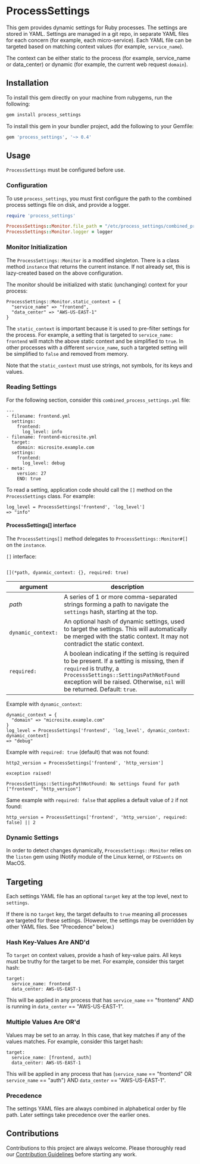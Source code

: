 # ProcessSettings
This gem provides dynamic settings for Ruby processes. The settings are stored in YAML.
Settings are managed in a git repo, in separate YAML files for each concern (for example, each micro-service). Each YAML file can be targeted based on matching context values (for example, `service_name`).


The context can be either static to the process (for example, service_name or data_center) or dynamic (for example, the current web request `domain`).

## Installation
To install this gem directly on your machine from rubygems, run the following:
```ruby
gem install process_settings
```

To install this gem in your bundler project, add the following to your Gemfile:
```ruby
gem 'process_settings', '~> 0.4'
```

## Usage
`ProcessSettings` must be configured before use.
### Configuration
To use `process_settings`, you must first configure the path to the combined process settings file on disk,
and provide a logger.
```ruby
require 'process_settings'

ProcessSettings::Monitor.file_path = "/etc/process_settings/combined_process_settings.yml"
ProcessSettings::Monitor.logger = logger
```
### Monitor Initialization
The `ProcessSettings::Monitor` is a modified singleton. There is a class method `instance` that returns
the current instance. If not already set, this is lazy-created based on the above configuration.

The monitor should be initialized with static (unchanging) context for your process:
```
ProcessSettings::Monitor.static_context = {
  "service_name" => "frontend",
  "data_center" => "AWS-US-EAST-1"
}
```
The `static_context` is important because it is used to pre-filter settings for the process.
For example, a setting that is targeted to `service_name: frontend` will match the above static context and
be simplified to `true`. In other processes with a different `service_name`, such a targeted setting will be
simplified to `false` and removed from memory.

Note that the `static_context` must use strings, not symbols, for its keys and values.

### Reading Settings
For the following section, consider this `combined_process_settings.yml` file:
```
---
- filename: frontend.yml
  settings:
    frontend:
      log_level: info
- filename: frontend-microsite.yml
  target:
    domain: microsite.example.com
  settings:
    frontend:
      log_level: debug
- meta:
    version: 27
    END: true
```

To read a setting, application code should call the `[]` method on the `ProcessSettings` class. For example:
```
log_level = ProcessSettings['frontend', 'log_level']
=> "info"
```
#### ProcessSettings[] interface
The `ProcessSettings[]` method delegates to `ProcessSettings::Monitor#[]` on the `instance`.

`[]` interface:

```

[](*path, dyanmic_context: {}, required: true)
```

|argument|description|
|--------|-------------|
|_path_    |A series of 1 or more comma-separated strings forming a path to navigate the `settings` hash, starting at the top.|
|`dynamic_context:` |An optional hash of dynamic settings, used to target the settings. This will automatically be merged with the static context. It may not contradict the static context. |
|`required:` |A boolean indicating if the setting is required to be present. If a setting is missing, then if `required` is truthy, a `ProcesssSettings::SettingsPathNotFound` exception will be raised. Otherwise, `nil` will be returned. Default: `true`.

Example with `dynamic_context`:
```
dynamic_context = {
  "domain" => "microsite.example.com"
}
log_level = ProcessSettings['frontend', 'log_level', dynamic_context: dynamic_context]
=> "debug"
```

Example with `required: true` (default) that was not found:
```
http2_version = ProcessSettings['frontend', 'http_version']

exception raised!

ProcessSettings::SettingsPathNotFound: No settings found for path ["frontend", "http_version"]
```

Same example with `required: false` that applies a default value of `2` if not found:
```
http_version = ProcessSettings['frontend', 'http_version', required: false] || 2
```

### Dynamic Settings

In order to detect changes dynamically, `ProcessSettings::Monitor` relies on the `listen` gem using INotify module of the Linux kernel, or `FSEvents` on MacOS.

## Targeting
Each settings YAML file has an optional `target` key at the top level, next to `settings`.

If there is no `target` key, the target defaults to `true` meaning all processes are targeted for these settings. (However, the settings may be overridden by other YAML files. See "Precedence" below.)

### Hash Key-Values Are AND'd
To `target` on context values, provide a hash of key-value pairs. All keys must be truthy for the target to be met. For example, consider this target hash:
```
target:
  service_name: frontend
  data_center: AWS-US-EAST-1
```
This will be applied in any process that has `service_name` == "frontend" AND is running in `data_center` == "AWS-US-EAST-1".

### Multiple Values Are OR'd
Values may be set to an array. In this case, that key matches if any of the values matches. For example, consider this target hash:
```
target:
  service_name: [frontend, auth]
  data_center: AWS-US-EAST-1
```
This will be applied in any process that has (`service_name` == "frontend" OR `service_name` == "auth") AND `data_center` == "AWS-US-EAST-1".

### Precedence
The settings YAML files are always combined in alphabetical order by file path. Later settings take precedence over the earlier ones.

## Contributions

Contributions to this project are always welcome.  Please thoroughly read our [Contribution Guidelines](https://github.com/Invoca/process_settings/blob/master/CONTRIBUTING.md) before starting any work.
